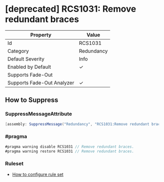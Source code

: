 # \[deprecated\] RCS1031: Remove redundant braces

| Property | Value |
| -------- | ----- |
| Id | RCS1031 |
| Category | Redundancy |
| Default Severity | Info |
| Enabled by Default | &#x2713; |
| Supports Fade\-Out |  |
| Supports Fade\-Out Analyzer | &#x2713; |

## How to Suppress

### SuppressMessageAttribute

```csharp
[assembly: SuppressMessage("Redundancy", "RCS1031:Remove redundant braces.", Justification = "<Pending>")]
```

### \#pragma

```csharp
#pragma warning disable RCS1031 // Remove redundant braces.
#pragma warning restore RCS1031 // Remove redundant braces.
```

### Ruleset

* [How to configure rule set](../HowToConfigureAnalyzers.md)
